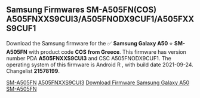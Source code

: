 <h2>Samsung Firmwares SM-A505FN(COS) A505FNXXS9CUI3/A505FNODX9CUF1/A505FXXS9CUF1</h2>
Download the Samsung firmware for the ✅ <strong>Samsung Galaxy A50 </strong> ⭐ <strong>SM-A505FN</strong> with product code <strong>COS</strong> <strong> from Greece</strong>. This firmware has version number PDA <strong>A505FNXXS9CUI3</strong> and CSC A505FNODX9CUF1. The operating system of this firmware is Android R , with build date 2021-09-24. Changelist <strong>21578199</strong>.


[SM-A505FN](https://samfirm.shop/samsung/model/SM-A505FN)
[A505FNXXS9CUI3](https://samfirm.shop/samsung/pda/A505FNXXS9CUI3)
[Download Firmware Samsung Galaxy A50 SM-A505FN](https://samfirm.shop/samsung/firmware/459752)
